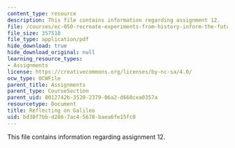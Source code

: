 ```yaml
---
content_type: resource
description: This file contains information regarding assignment 12.
file: /courses/ec-050-recreate-experiments-from-history-inform-the-future-from-the-past-galileo-january-iap-2010/bd30f7bbd2867ac45678baea6fe15fc0_MITEC_050IAP10_assn12.pdf
file_size: 357518
file_type: application/pdf
hide_download: true
hide_download_original: null
learning_resource_types:
- Assignments
license: https://creativecommons.org/licenses/by-nc-sa/4.0/
ocw_type: OCWFile
parent_title: Assignments
parent_type: CourseSection
parent_uid: 8012742b-3520-2379-06a2-d660cea0357a
resourcetype: Document
title: Reflecting on Galileo
uid: bd30f7bb-d286-7ac4-5678-baea6fe15fc0
---
```

This file contains information regarding assignment 12.